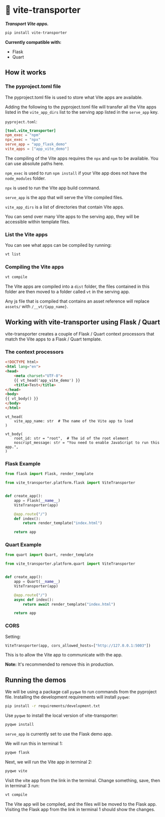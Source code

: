 # 🚚 vite-transporter

**_Transport Vite apps._**

```bash
pip install vite-transporter
```

**Currently compatible with:**

- Flask
- Quart

## How it works

### The pyproject.toml file

The pyproject.toml file is used to store what Vite apps are available.

Adding the following to the pyproject.toml file will transfer all the Vite
apps listed in the `vite_app_dirs` list to the serving app listed in the `serve_app` key.

`pyproject.toml`:

```toml
[tool.vite_transporter]
npm_exec = "npm"
npx_exec = "npx"
serve_app = "app_flask_demo"
vite_apps = ["app_vite_demo"]
```

The compiling of the Vite apps requires the `npx` and `npm` to be
available. You can use absolute paths here.

`npm_exec` is used to run `npm install` if your Vite app does not
have the `node_modules` folder.

`npx` is used to run the Vite app build command.

`serve_app` is the app that will serve the Vite compiled files.

`vite_app_dirs` is a list of directories that contain Vite apps.

You can send over many Vite apps to the serving app, they will be
accessible within template files.

### List the Vite apps

You can see what apps can be compiled by running:

```bash
vt list
```

### Compiling the Vite apps

```bash
vt compile
```

The Vite apps are compiled into a `dist` folder, the files contained
in this folder are then moved to a folder called `vt` in the serving app.

Any js file that is compiled that contains an asset reference will
replace `assets/` with `/__vt/{app_name}`.

## Working with vite-transporter using Flask / Quart

vite-transporter creates a couple of Flask / Quart context processors that match the Vite apps
to a Flask / Quart template.

### The context processors

```html
<!DOCTYPE html>
<html lang="en">
<head>
    <meta charset="UTF-8">
    {{ vt_head('app_vite_demo') }}
    <title>Test</title>
</head>
<body>
{{ vt_body() }}
</body>
</html>
```

```
vt_head(
    vite_app_name: str  # The name of the Vite app to load
)
```

```
vt_body(
    root_id: str = "root",  # The id of the root element
    noscript_message: str = "You need to enable JavaScript to run this app.",
)
```

### Flask Example

```python
from flask import Flask, render_template

from vite_transporter.platform.flask import ViteTransporter


def create_app():
    app = Flask(__name__)
    ViteTransporter(app)

    @app.route("/")
    def index():
        return render_template("index.html")

    return app
```

### Quart Example

```python
from quart import Quart, render_template

from vite_transporter.platform.quart import ViteTransporter


def create_app():
    app = Quart(__name__)
    ViteTransporter(app)

    @app.route("/")
    async def index():
        return await render_template("index.html")

    return app
```

### CORS

Setting:

```python
ViteTransporter(app, cors_allowed_hosts=["http://127.0.0.1:5003"])
```

This is to allow the Vite app to communicate with the app.

**Note:** It's recommended to remove this in production.

## Running the demos

We will be using a package call `pyqwe` to run commands from the pyproject file.
Installing the development requirements will install `pyqwe`:

```bash
pip install -r requirements/development.txt
```

Use `pyqwe` to install the local version of vite-transporter:

```bash
pyqwe install
```

`serve_app` is currently set to use the Flask demo app.

We will run this in terminal 1:

```bash
pyqwe flask
```

Next, we will run the Vite app in terminal 2:

```bash
pyqwe vite
```

Visit the vite app from the link in the terminal. Change something, save, then in terminal 3 run:

```bash
vt compile
```

The Vite app will be compiled, and the files will be moved to the Flask app.
Visiting the Flask app from the link in terminal 1 should show the changes.